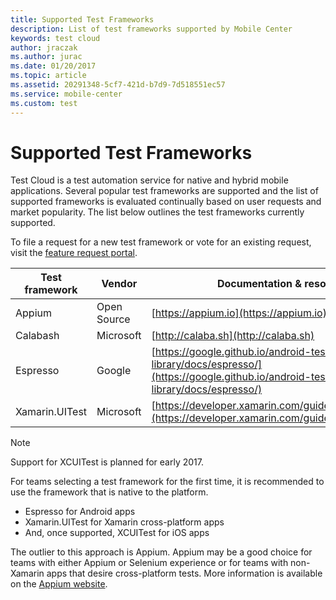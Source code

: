```yaml
---
title: Supported Test Frameworks
description: List of test frameworks supported by Mobile Center
keywords: test cloud
author: jraczak
ms.author: jurac
ms.date: 01/20/2017
ms.topic: article
ms.assetid: 20291348-5cf7-421d-b7d9-7d518551ec57
ms.service: mobile-center
ms.custom: test
---
```


# Supported Test Frameworks

Test Cloud is a test automation service for native and hybrid mobile applications. Several popular test frameworks are supported and the list of supported frameworks is evaluated continually based on user requests and market popularity. The list below outlines the test frameworks currently supported.

To file a request for a new test framework or vote for an existing request, visit the [feature request portal](https://testcloud.ideas.aha.io).

|Test framework| Vendor |Documentation & resources |
|--|--|--|
| Appium | Open Source | [https://appium.io](https://appium.io) |
| Calabash | Microsoft | [http://calaba.sh](http://calaba.sh) |
| Espresso | Google | [https://google.github.io/android-testing-support-library/docs/espresso/](https://google.github.io/android-testing-support-library/docs/espresso/) |
| Xamarin.UITest | Microsoft | [https://developer.xamarin.com/guides/testcloud/uitest/](https://developer.xamarin.com/guides/testcloud/uitest/)|

> [!NOTE]
> Support for XCUITest is planned for early 2017.

For teams selecting a test framework for the first time, it is recommended to use the framework that is native to the platform.

- Espresso for Android apps
- Xamarin.UITest for Xamarin cross-platform apps
- And, once supported, XCUITest for iOS apps

The outlier to this approach is Appium. Appium may be a good choice for teams with either Appium or Selenium experience or for teams with non-Xamarin apps that desire cross-platform tests. More information is available on the [Appium website](http://appium.io/slate/en/master/#about-appium).
